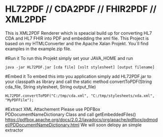 # HL72PDF // CDA2PDF // FHIR2PDF // XML2PDF

This is XML2PDF Renderer which is speacial build up for converting HL7 CDA and HL7 FHIR into PDF and embedding the xml file.
This Project is based on my HTMLConverter and the Apache Xalan Projekt.
You´ll find examples in the example.zip file.

#Run it
To run this Projekt simply set your JAVA_HOME and run
```
java -jar HL72PDF.jar [cda file] [xslt stylesheet] [output filename]
```

#Embed it
To embed this into you application simply add HL72PDF.jar to your classpath as library and call the static method convertToPDF(String cda_file, String stylesheet, String output_file)
```
HL72PDF.convertToPDF("C:/tmp/cda.xml", "C:/tmp/stylesheets/xda.xml", "MyPDFFile");
```

#Extract XML Attachement
Please use PDFBox PDDocumentNameDictionary Class and call getEmbeddedFiles()
https://pdfbox.apache.org/docs/2.0.2/javadocs/org/apache/pdfbox/pdmodel/PDDocumentNameDictionary.html
We will soon delopy an simple extractor
